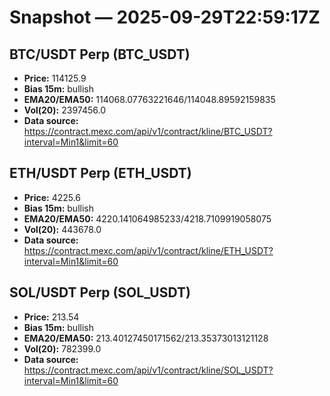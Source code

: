 # Snapshot — 2025-09-29T22:59:17Z

## BTC/USDT Perp (BTC_USDT)
- **Price:** 114125.9
- **Bias 15m:** bullish
- **EMA20/EMA50:** 114068.07763221646/114048.89592159835
- **Vol(20):** 2397456.0
- **Data source:** https://contract.mexc.com/api/v1/contract/kline/BTC_USDT?interval=Min1&limit=60

## ETH/USDT Perp (ETH_USDT)
- **Price:** 4225.6
- **Bias 15m:** bullish
- **EMA20/EMA50:** 4220.141064985233/4218.7109919058075
- **Vol(20):** 443678.0
- **Data source:** https://contract.mexc.com/api/v1/contract/kline/ETH_USDT?interval=Min1&limit=60

## SOL/USDT Perp (SOL_USDT)
- **Price:** 213.54
- **Bias 15m:** bullish
- **EMA20/EMA50:** 213.40127450171562/213.35373013121128
- **Vol(20):** 782399.0
- **Data source:** https://contract.mexc.com/api/v1/contract/kline/SOL_USDT?interval=Min1&limit=60
